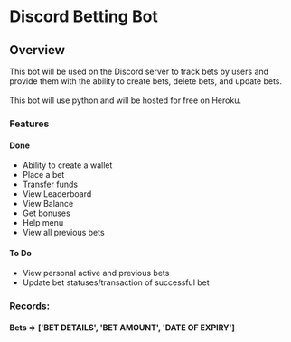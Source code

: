 # Discord Betting Bot

## Overview
This bot will be used on the Discord server to track bets by users and provide them with the ability to create bets, delete bets, and update bets.
</br></br>
This bot will use python and will be hosted for free on Heroku.

### Features
#### Done
* Ability to create a wallet
* Place a bet
* Transfer funds
* View Leaderboard
* View Balance
* Get bonuses
* Help menu
* View all previous bets

#### To Do
* View personal active and previous bets
* Update bet statuses/transaction of successful bet

### Records:
#### Bets => ['BET DETAILS', 'BET AMOUNT', 'DATE OF EXPIRY']
